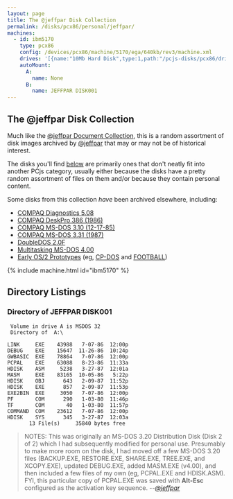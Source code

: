 ```yaml
---
layout: page
title: The @jeffpar Disk Collection
permalink: /disks/pcx86/personal/jeffpar/
machines:
  - id: ibm5170
    type: pcx86
    config: /devices/pcx86/machine/5170/ega/640kb/rev3/machine.xml
    drives: '[{name:"10Mb Hard Disk",type:1,path:"/pcjs-disks/pcx86/drives/10mb/MSDOS320-C400.json"}]'
    autoMount:
      A:
        name: None
      B:
        name: JEFFPAR DISK001
---
```


The @jeffpar Disk Collection
----------------------------

Much like the [@jeffpar Document Collection](/docs/personal/jeffpar/), this is a random assortment of disk images
archived by [@jeffpar](http://jeffpar.com) that may or may not be of historical interest.

The disks you'll find [below](#directory-listings) are primarily ones that don't neatly fit into another PCjs category,
usually either because the disks have a pretty random assortment of files on them and/or because they contain personal
content.

Some disks from this collection *have* been archived elsewhere, including:

* [COMPAQ Diagnostics 5.08](/disks/pcx86/diags/compaq/5.08/)
* [COMPAQ DeskPro 386 (1986)](/disks/pcx86/diags/compaq/utilities/1986/)
* [COMPAQ MS-DOS 3.10 (12-17-85)](/disks/pcx86/dos/compaq/3.10/#compaq-ms-dos-310-12-17-85)
* [COMPAQ MS-DOS 3.31 (1987)](/disks/pcx86/dos/compaq/3.31/#directory-of-compaq-ms-dos-331-1987)
* [DoubleDOS 2.0F](/disks/pcx86/tools/softlogic/doubledos/2.0f/)
* [Multitasking MS-DOS 4.00](/disks/pcx86/dos/microsoft/4.0M/)
* [Early OS/2 Prototypes](/disks/pcx86/os2/misc/) (eg, [CP-DOS](/disks/pcx86/os2/misc/cpdos/) and [FOOTBALL](/disks/pcx86/os2/misc/football/))

{% include machine.html id="ibm5170" %}

## Directory Listings

### Directory of JEFFPAR DISK001

	 Volume in drive A is MSDOS 32   
	 Directory of  A:\

	LINK     EXE    43988   7-07-86  12:00p
	DEBUG    EXE    15647  11-26-86  10:24p
	GWBASIC  EXE    78864   7-07-86  12:00p
	PCPAL    EXE    63088   8-23-86  11:33a
	HDISK    ASM     5238   3-27-87  12:01a
	MASM     EXE    83165  10-05-86   5:22p
	HDISK    OBJ      643   2-09-87  11:52p
	HDISK    EXE      857   2-09-87  11:53p
	EXE2BIN  EXE     3050   7-07-86  12:00p
	PF       COM      290   1-03-80  11:46p
	TF       COM       40   1-03-80  11:57p
	COMMAND  COM    23612   7-07-86  12:00p
	HDISK    SYS      345   3-27-87  12:03a
	       13 File(s)     35840 bytes free

> NOTES: This was originally an MS-DOS 3.20 Distribution Disk (Disk 2 of 2) which I had subsequently modified for
personal use.  Presumably to make more room on the disk, I had moved off a few MS-DOS 3.20 files (BACKUP.EXE,
RESTORE.EXE, SHARE.EXE, TREE.EXE, and XCOPY.EXE), updated DEBUG.EXE, added MASM.EXE (v4.00), and then included
a few files of my own (eg, PCPAL.EXE and HDISK.ASM).  FYI, this particular copy of PCPAL.EXE was saved with **Alt-Esc**
configured as the activation key sequence. *--[@jeffpar](http://jeffpar.com)*
